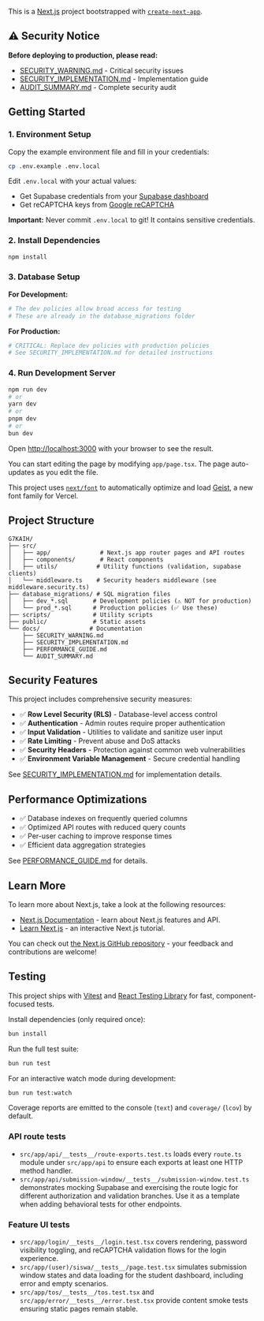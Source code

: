 This is a [Next.js](https://nextjs.org) project bootstrapped with [`create-next-app`](https://nextjs.org/docs/app/api-reference/cli/create-next-app).

## ⚠️ Security Notice

**Before deploying to production, please read:**
- [SECURITY_WARNING.md](./SECURITY_WARNING.md) - Critical security issues
- [SECURITY_IMPLEMENTATION.md](./SECURITY_IMPLEMENTATION.md) - Implementation guide
- [AUDIT_SUMMARY.md](./AUDIT_SUMMARY.md) - Complete security audit

## Getting Started

### 1. Environment Setup

Copy the example environment file and fill in your credentials:

```bash
cp .env.example .env.local
```

Edit `.env.local` with your actual values:
- Get Supabase credentials from your [Supabase dashboard](https://supabase.com/dashboard)
- Get reCAPTCHA keys from [Google reCAPTCHA](https://www.google.com/recaptcha/admin)

**Important:** Never commit `.env.local` to git! It contains sensitive credentials.

### 2. Install Dependencies

```bash
npm install
```

### 3. Database Setup

**For Development:**
```bash
# The dev policies allow broad access for testing
# These are already in the database_migrations folder
```

**For Production:**
```bash
# CRITICAL: Replace dev policies with production policies
# See SECURITY_IMPLEMENTATION.md for detailed instructions
```

### 4. Run Development Server

```bash
npm run dev
# or
yarn dev
# or
pnpm dev
# or
bun dev
```

Open [http://localhost:3000](http://localhost:3000) with your browser to see the result.

You can start editing the page by modifying `app/page.tsx`. The page auto-updates as you edit the file.

This project uses [`next/font`](https://nextjs.org/docs/app/building-your-application/optimizing/fonts) to automatically optimize and load [Geist](https://vercel.com/font), a new font family for Vercel.

## Project Structure

```
G7KAIH/
├── src/
│   ├── app/              # Next.js app router pages and API routes
│   ├── components/       # React components
│   ├── utils/           # Utility functions (validation, supabase clients)
│   └── middleware.ts    # Security headers middleware (see middleware.security.ts)
├── database_migrations/ # SQL migration files
│   ├── dev_*.sql       # Development policies (⚠️ NOT for production)
│   └── prod_*.sql      # Production policies (✅ Use these)
├── scripts/            # Utility scripts
├── public/             # Static assets
└── docs/              # Documentation
    ├── SECURITY_WARNING.md
    ├── SECURITY_IMPLEMENTATION.md
    ├── PERFORMANCE_GUIDE.md
    └── AUDIT_SUMMARY.md
```

## Security Features

This project includes comprehensive security measures:

- ✅ **Row Level Security (RLS)** - Database-level access control
- ✅ **Authentication** - Admin routes require proper authentication
- ✅ **Input Validation** - Utilities to validate and sanitize user input
- ✅ **Rate Limiting** - Prevent abuse and DoS attacks
- ✅ **Security Headers** - Protection against common web vulnerabilities
- ✅ **Environment Variable Management** - Secure credential handling

See [SECURITY_IMPLEMENTATION.md](./SECURITY_IMPLEMENTATION.md) for implementation details.

## Performance Optimizations

- ✅ Database indexes on frequently queried columns
- ✅ Optimized API routes with reduced query counts
- ✅ Per-user caching to improve response times
- ✅ Efficient data aggregation strategies

See [PERFORMANCE_GUIDE.md](./PERFORMANCE_GUIDE.md) for details.

## Learn More

To learn more about Next.js, take a look at the following resources:

- [Next.js Documentation](https://nextjs.org/docs) - learn about Next.js features and API.
- [Learn Next.js](https://nextjs.org/learn) - an interactive Next.js tutorial.

You can check out [the Next.js GitHub repository](https://github.com/vercel/next.js) - your feedback and contributions are welcome!

## Testing

This project ships with [Vitest](https://vitest.dev) and [React Testing Library](https://testing-library.com/docs/react-testing-library/intro/) for fast, component-focused tests.

Install dependencies (only required once):

```bash
bun install
```

Run the full test suite:

```bash
bun run test
```

For an interactive watch mode during development:

```bash
bun run test:watch
```

Coverage reports are emitted to the console (`text`) and `coverage/` (`lcov`) by default.

### API route tests

- `src/app/api/__tests__/route-exports.test.ts` loads every `route.ts` module under `src/app/api` to ensure each exports at least one HTTP method handler.
- `src/app/api/submission-window/__tests__/submission-window.test.ts` demonstrates mocking Supabase and exercising the route logic for different authorization and validation branches. Use it as a template when adding behavioral tests for other endpoints.

### Feature UI tests

- `src/app/login/__tests__/login.test.tsx` covers rendering, password visibility toggling, and reCAPTCHA validation flows for the login experience.
- `src/app/(user)/siswa/__tests__/page.test.tsx` simulates submission window states and data loading for the student dashboard, including error and empty scenarios.
- `src/app/tos/__tests__/tos.test.tsx` and `src/app/error/__tests__/error.test.tsx` provide content smoke tests ensuring static pages remain stable.
